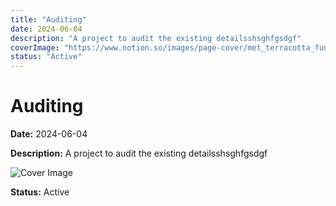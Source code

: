 ```yaml
---
title: "Auditing"
date: 2024-06-04
description: "A project to audit the existing detailsshsghfgsdgf"
coverImage: "https://www.notion.so/images/page-cover/met_terracotta_funerary_plaque.jpg"
status: "Active"
---
```


# Auditing

**Date:** 2024-06-04

**Description:** A project to audit the existing detailsshsghfgsdgf

![Cover Image](https://www.notion.so/images/page-cover/met_terracotta_funerary_plaque.jpg)

**Status:** Active
